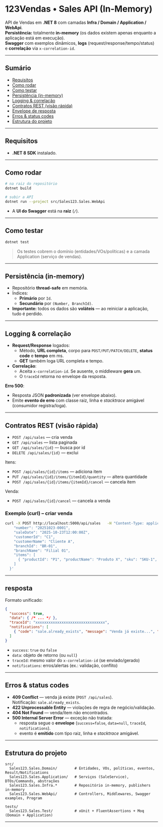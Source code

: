 # 123Vendas • Sales API (In-Memory)

API de Vendas em **.NET 8** com camadas **Infra / Domain / Application / WebApi**.  
**Persistência:** totalmente **in-memory** (os dados existem apenas enquanto a aplicação está em execução).  
**Swagger** com exemplos dinâmicos, **logs** (request/response/tempo/status) e **correlação** via `x-correlation-id`.

---

## Sumário
- [Requisitos](#requisitos)
- [Como rodar](#como-rodar)
- [Como testar](#como-testar)
- [Persistência (in-memory)](#persistência-in-memory)
- [Logging & correlação](#logging--correlação)
- [Contratos REST (visão rápida)](#contratos-rest-visão-rápida)
- [Envelope de resposta](#envelope-de-resposta)
- [Erros & status codes](#erros--status-codes)
- [Estrutura do projeto](#estrutura-do-projeto)
---

## Requisitos
- **.NET 8 SDK** instalado.

---

## Como rodar

```bash
# na raiz do repositório
dotnet build

# subir a API
dotnet run --project src/Sales123.Sales.WebApi
```

- A **UI do Swagger** está na **raiz** (`/`).


---

## Como testar

```bash
dotnet test
```

> Os testes cobrem o domínio (entidades/VOs/políticas) e a camada Application (serviço de vendas).

---

## Persistência (in-memory)

- Repositório **thread-safe** em memória.
- Índices:
  - **Primário** por `Id`.
  - **Secundário** por `(Number, BranchId)`.
- **Importante:** todos os dados são **voláteis** — ao reiniciar a aplicação, tudo é perdido.  

---

## Logging & correlação

- **Request/Response** logados:
  - Método, **URL completa**, corpo para `POST/PUT/PATCH/DELETE`, **status code** e **tempo** em ms.
  - **GET** também loga URL completa e tempo.
- **Correlação**:
  - Aceita `x-correlation-id`. Se ausente, o middleware **gera** um.
  - O `traceId` retorna no envelope da resposta.

**Erro 500**:
- Resposta JSON **padronizada** (ver envelope abaixo).
- Emite **evento de erro** com classe raiz, linha e *stacktrace* amigável (consumidor registra/loga).

---

## Contratos REST (visão rápida)


- `POST /api/sales` — cria venda
- `GET /api/sales` — lista paginada
- `GET /api/sales/{id}` — busca por id
- `DELETE /api/sales/{id}` — exclui

Itens:
- `POST /api/sales/{id}/items` — adiciona item
- `PUT /api/sales/{id}/items/{itemId}/quantity` — altera quantidade
- `POST /api/sales/{id}/items/{itemId}/cancel` — cancela item

Venda:
- `POST /api/sales/{id}/cancel` — cancela a venda

### Exemplo (curl) – criar venda

```bash
curl -X POST http://localhost:5000/api/sales   -H "Content-Type: application/json"   -H "x-correlation-id: demo-123"   -d '{
    "number": "20251023-0001",
    "saleDate": "2025-10-23T12:00:00Z",
    "customerId": "C1",
    "customerName": "Cliente A",
    "branchId": "BR-01",
    "branchName": "Filial 01",
    "items": [
      { "productId": "P1", "productName": "Produto X", "sku": "SKU-1", "quantity": 5, "unitPrice": 10.0 }
    ]
  }'
```

---

## resposta

Formato unificado:

```json
{
  "success": true,
  "data": { /* ... */ },
  "traceId": "xxxxxxxxxxxxxxxxxxxxxxxxxxxxxxxx",
  "notifications": [
    { "code": "sale.already_exists", "message": "Venda já existe...", "path": "number", "severity": 2 }
  ]
}
```

- `success`: `true` ou `false`
- `data`: objeto de retorno (ou `null`)
- `traceId`: mesmo valor do `x-correlation-id` (se enviado/gerado)
- `notifications`: erros/alertas (ex.: validação, conflito)

---

## Erros & status codes

- **409 Conflict** — venda já existe (`POST /api/sales`).  
  Notificação: `sale.already_exists`.
- **422 Unprocessable Entity** — violações de regra de negócio/validação.
- **404 Not Found** — venda/item não encontrados.
- **500 Internal Server Error** — exceção não tratada:
  - resposta segue o **envelope** (`success=false`, `data=null`, `traceId`, `notifications`).
  - evento é **emitido** com tipo raiz, linha e *stacktrace* amigável.

---

## Estrutura do projeto

```
src/
  Sales123.Sales.Domain/        # Entidades, VOs, políticas, eventos, Result/Notifications
  Sales123.Sales.Application/   # Serviços (SaleService), DTOs/Commands, abstrações
  Sales123.Sales.Infra.*        # Repositório in-memory, publishers in-memory
  Sales123.Sales.WebApi/        # Controllers, Middlewares, Swagger examples, Program

tests/
  Sales123.Sales.Test/          # xUnit + FluentAssertions + Moq (Domain + Application)
```

---

